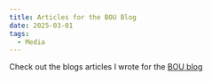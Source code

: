 ```yaml
---
title: Articles for the BOU Blog
date: 2025-03-01
tags:
  - Media
---
```


Check out the blogs articles I wrote for the [BOU blog](https://bou.org.uk/author/marc-gilles/)
<!--more-->